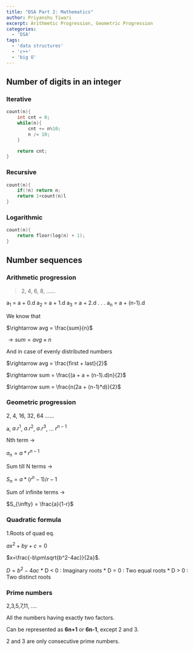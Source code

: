 ```yaml
---
title: "DSA Part 2: Mathematics"
author: Priyanshu Tiwari
excerpt: Arithmetic Progression, Geometric Progression
categories:
  - 'DSA'
tags:
  - 'data structures'
  - 'c++'
  - 'big O'
---
```


## Number of digits in an integer

### Iterative

```cpp
count(n){
    int cnt = 0;
    while(n){
        cnt += n%10;
        n /= 10;
    }

    return cnt;
}
```

### Recursive

```cpp
count(n){
    if(!n) return n;
    return 1+count(n)l
}
```

### Logarithmic

```cpp
count(n){
    return floor(log(n) + 1);
}
```

## Number sequences

### Arithmetic progression

> 2, 4, 6, 8, ......

a<sub>1</sub> = a + 0.d
a<sub>2</sub> = a + 1.d
a<sub>3</sub> = a + 2.d
.
.
.
a<sub>n</sub> = a + (n-1).d

We know that

$\rightarrow avg = \frac{sum}{n}$

$\rightarrow sum = avg \times n$

And in case of evenly distributed numbers

$\rightarrow avg = \frac{first + last}{2}$

$\rightarrow sum = \frac{(a + a + (n-1).d)n}{2}$

$\rightarrow sum = \frac{n(2a + (n-1)*d)}{2}$

### Geometric progression

2, 4, 16, 32, 64 ......

a, $a.r^{1}$,  $a.r^{2}$, $a.r^{3}$, ... $r^{n-1}$

Nth term $\rightarrow$

$a_{n} = a*r^{n-1}$

Sum till N terms $\rightarrow$

$S_{n} = a*(r^{n} - 1)/ r-1$

Sum of infinite terms $\rightarrow$

$S_{\infty} = \frac{a}{1-r}$

### Quadratic formula

1.Roots of quad eq. 

$ax^{2} + by + c = 0$

$x=\frac{-b\pm\sqrt{b^2-4ac}}{2a}$.

$D = b^{2} - 4ac$
    * D < 0 : Imaginary roots
    * D = 0 : Two equal roots
    * D > 0 : Two distinct roots

### Prime numbers

2,3,5,7,11, .... 

All the numbers having exactly two factors.

Can be represented as **6n+1** or **6n-1**, except 2 and 3.

2 and 3 are only consecutive prime numbers.